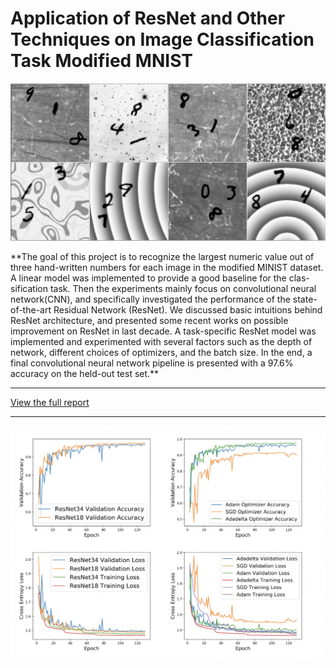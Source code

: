 # Application of ResNet and Other Techniques on Image Classification Task Modified MNIST


<p float="center">
    <img src="/images/mnist.png">
</p>
**The goal of this project is to recognize the largest numeric value out of three hand-written numbers for each image in the modified MINIST dataset. A linear model was implemented to provide a good baseline for the clas- sification task. Then the experiments mainly focus on convolutional neural network(CNN), and specifically investigated the performance of the state-of-the-art Residual Network (ResNet). We discussed basic intuitions behind ResNet architecture, and presented some recent works on possible improvement on ResNet in last decade. A task-specific ResNet model was implemented and experimented with several factors such as the depth of network, different choices of optimizers, and the batch size. In the end, a final convolutional neural network pipeline is presented with a 97.6% accuracy on the held-out test set.**

---

[View the full report](https://github.com/dorhelium/modifiedMNISTclassification/blob/master/report.pdf)

---

 <img src="/images/results.png" width=900>



